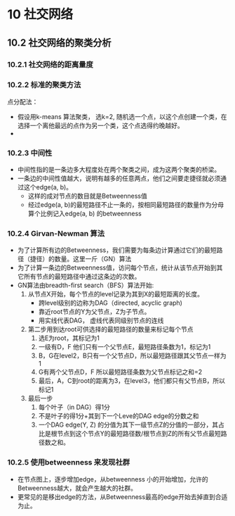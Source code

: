 # 10 社交网络
## 10.2 社交网络的聚类分析
### 10.2.1 社交网络的距离量度
### 10.2.2 标准的聚类方法
点分配法：
* 假设用k-means 算法聚类， 选k=2, 随机选一个点，以这个点创建一个类，在选择一个离他最远的点作为另一个类，这个点选得约晚越好。
*
### 10.2.3 中间性
* 中间性指的是一条边多大程度处在两个聚类之间，成为这两个聚类的桥梁。
* 一条边的中间性值越大，说明有越多的任意两点，他们之间要走捷径就必须通过这个edge(a, b)。
	* 这样的成对节点的数目就是Betweenness值
	* 经过edge(a, b)的最短路径不止一条的，按相同最短路径的数量作为分母算个比例记入edge(a, b) 的betweenness
### 10.2.4 Girvan-Newman 算法
* 为了计算所有边的Betweenness，我们需要为每条边计算通过它们的最短路径（捷径）的数量。这里一斤（GN）算法
* 为了计算一条边的Betweenness值，访问每个节点，统计从该节点开始到其它所有节点的最短路径中通过这条边的次数。
* GN算法由breadth-first search（BFS）算法开始:
	1. 从节点X开始，每个节点的level记录为其到X的最短距离的长度。
		* 跨level级别的边称为DAG（directed, acyclic graph)
		* 靠近root节点的Y为父节点，Z为子节点。
		* 用实线代表DAG， 虚线代表同级别节点的连线
	2. 第二步用到达root可供选择的最短路径的数量来标记每个节点
		1. 选E为root，其标记为1
		2. 一级有D，F 他们只有一个父节点E，最短路径条数为1，标记为1
		3. B，G在level2，B只有一个父节点D，所以最短路径跟其父节点一样为1
		4. G有两个父节点D，F 所以最短路径条数为父节点标记之和=2
		5. 最后，A，C到root的距离为3，在level3，他们都只有父节点B，所以标记1
	3. 最后一步
		1. 每个叶子（in DAG）得1分
		2. 不是叶子的得1分+其到下一个Leve的DAG edge的分数之和
		3. 一个DAG edge(Y, Z) 的分值为其下一级节点Z的分值的一部分，其占比是根节点到这个节点Y的最短路径数/根节点到Z的所有父节点最短路径数之和。

### 10.2.5 使用betweenness 来发现社群
* 在节点图上，逐步增加edge，从betweenness 小的开始增加，允许的Betweenness越大，就会产生越大的社群。
 * 更常见的是移出edge的方法，从Betweenness最高的edge开始去掉直到合适为止。
